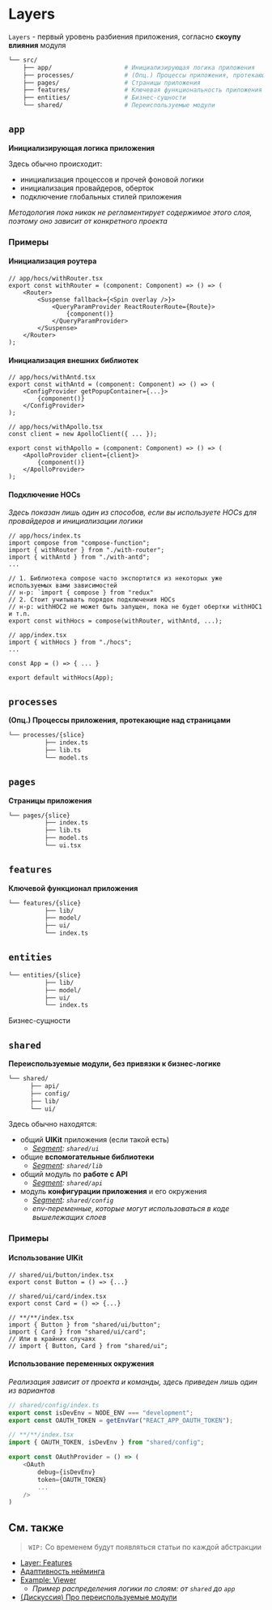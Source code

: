 [refs-naming-adaptability]: /docs/concepts/naming-adaptability.md
[refs-example-viewer]: /docs/guides/examples/viewer.md

[refs-segments]: ../segments/readme.md
[refs-segments--ui]: ../segments/readme.md#ui
[refs-segments--model]: ../segments/readme.md#model
[refs-segments--lib]: ../segments/readme.md#lib
[refs-segments--api]: ../segments/readme.md#api
[refs-segments--config]: ../segments/readme.md#config

[disc-sharing]: https://github.com/feature-sliced/wiki/discussions/14

# Layers

`Layers` - первый уровень разбиения приложения, согласно **скоупу влияния** модуля

```sh
└── src/
    ├── app/                    # Инициализирующая логика приложения
    ├── processes/              # (Опц.) Процессы приложения, протекающие над страницами
    ├── pages/                  # Страницы приложения
    ├── features/               # Ключевая функциональность приложения
    ├── entities/               # Бизнес-сущности
    └── shared/                 # Переиспользуемые модули
```

## `app`

**Инициализирующая логика приложения**

Здесь обычно происходит:
- инициализация процессов и прочей фоновой логики
- инициализация провайдеров, оберток
- подключение глобальных стилей приложения

*Методология пока никак не регламентирует содержимое этого слоя, поэтому оно зависит от конкретного проекта*

### Примеры

#### Инициализация роутера

```tsx
// app/hocs/withRouter.tsx
export const withRouter = (component: Component) => () => (
    <Router>
        <Suspense fallback={<Spin overlay />}>
            <QueryParamProvider ReactRouterRoute={Route}>
                {component()}
            </QueryParamProvider>
        </Suspense>
    </Router>
);
```

#### Инициализация внешних библиотек

```tsx
// app/hocs/withAntd.tsx
export const withAntd = (component: Component) => () => (
    <ConfigProvider getPopupContainer={...}>
        {component()}
    </ConfigProvider>
);
```

```tsx
// app/hocs/withApollo.tsx
const client = new ApolloClient({ ... });

export const withApollo = (component: Component) => () => (
    <ApolloProvider client={client}>
        {component()}
    </ApolloProvider>
);
```

#### Подключение HOCs
*Здесь показан лишь один из способов, если вы используете HOCs для провайдеров и инициализации логики*

```tsx
// app/hocs/index.ts
import compose from "compose-function";
import { withRouter } from "./with-router";
import { withAntd } from "./with-antd";
...

// 1. Библиотека compose часто экспортится из некоторых уже используемых вами зависимостей
// н-р: `import { compose } from "redux"
// 2. Стоит учитывать порядок подключения HOCs
// н-р: withHOC2 не может быть запущен, пока не будет обертки withHOC1 и т.п.
export const withHocs = compose(withRouter, withAntd, ...);
```

```tsx
// app/index.tsx
import { withHocs } from "./hocs";
...

const App = () => { ... }

export default withHocs(App);
```

## `processes`

**(Опц.) Процессы приложения, протекающие над страницами**

```sh
└── processes/{slice}
          ├── index.ts
          ├── lib.ts
          └── model.ts
```

## `pages`

**Страницы приложения**

```sh
└── pages/{slice}
          ├── index.ts
          ├── lib.ts
          ├── model.ts
          └── ui.tsx
```

## `features`

**Ключевой функционал приложения**

```sh
└── features/{slice}
          ├── lib/
          ├── model/
          ├── ui/
          └── index.ts
```

## `entities`

```sh
└── entities/{slice}
          ├── lib/
          ├── model/
          ├── ui/
          └── index.ts
```

Бизнес-сущности

## `shared`

**Переиспользуемые модули, без привязки к бизнес-логике**

```sh
└── shared/
      ├── api/
      ├── config/
      ├── lib/
      └── ui/
```

Здесь обычно находятся:
- общий **UIKit** приложения (если такой есть)
    - *[Segment][refs-segments]: `shared/ui`*
- общие **вспомогательные библиотеки**
    - *[Segment][refs-segments]: `shared/lib`*
- общий модуль по **работе с API**
    - *[Segment][refs-segments]: `shared/api`*
- модуль **конфигурации приложения** и его окружения
    - *[Segment][refs-segments]: `shared/config`*
    - *env-переменные, которые могут использоваться в коде вышележащих слоев*

### Примеры

#### Использование UIKit

```tsx
// shared/ui/button/index.tsx
export const Button = () => {...}

// shared/ui/card/index.tsx
export const Card = () => {...}
```

```tsx
// **/**/index.tsx
import { Button } from "shared/ui/button";
import { Card } from "shared/ui/card";
// Или в крайних случаях
// import { Button, Card } from "shared/ui";
```

#### Использование переменных окружения

*Реализация зависит от проекта и команды, здесь приведен лишь один из вариантов*

```ts
// shared/config/index.ts
export const isDevEnv = NODE_ENV === "development";
export const OAUTH_TOKEN = getEnvVar("REACT_APP_OAUTH_TOKEN");
```

```ts
// **/**/index.tsx
import { OAUTH_TOKEN, isDevEnv } from "shared/config";

export const OAuthProvider = () => (
    <OAuth
        debug={isDevEnv}
        token={OAUTH_TOKEN}
        ...
    />
)
```

## См. также

> `WIP:` Со временем будут появляться статьи по каждой абстракции

<!-- FIXME: rename to features.md -->
- [Layer: Features](feature.md)
- [Адаптивность нейминга][refs-naming-adaptability]
- [Example: Viewer][refs-example-viewer]
    - *Пример распределения логики по слоям: от `shared` до `app`*
- [(Дискуссия) Про переиспользуемые модули][disc-sharing]
